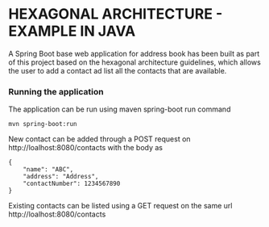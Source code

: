 # HEXAGONAL ARCHITECTURE - EXAMPLE IN JAVA

A Spring Boot base web application for address book has been built as part of this project based on the hexagonal architecture guidelines, which allows the user to add a contact ad list all the contacts that are available. 

### Running the application

The application can be run using maven spring-boot run command 

```
mvn spring-boot:run

```

New contact can be added through a POST request on http://loalhost:8080/contacts  with the body as 

```
{
	"name": "ABC",
	"address": "Address",
	"contactNumber": 1234567890
}

```
Existing contacts can be listed using a GET request on the same url http://loalhost:8080/contacts